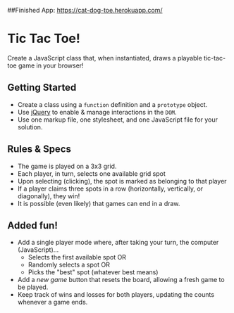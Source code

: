 ##Finished App: https://cat-dog-toe.herokuapp.com/

# Tic Tac Toe!
Create a JavaScript class that, when instantiated, draws a playable tic-tac-toe game in your browser!

## Getting Started
- Create a class using a `function` definition and a `prototype` object.
- Use [jQuery](https://jquery.com/) to enable & manage interactions in the `DOM`.
- Use one markup file, one stylesheet, and one JavaScript file for your solution.

## Rules & Specs
- The game is played on a 3x3 grid.
- Each player, in turn, selects one available grid spot
- Upon selecting (clicking), the spot is marked as belonging to that player
- If a player claims three spots in a row (horizontally, vertically, or diagonally), they win!
- It is possible (even likely) that games can end in a draw.

## Added fun!
- Add a single player mode where, after taking your turn, the computer (JavaScript)...
    + Selects the first available spot OR
    + Randomly selects a spot OR
    + Picks the "best" spot (whatever best means)
- Add a _new game_ button that resets the board, allowing a fresh game to be played.
- Keep track of wins and losses for both players, updating the counts whenever a game ends.
